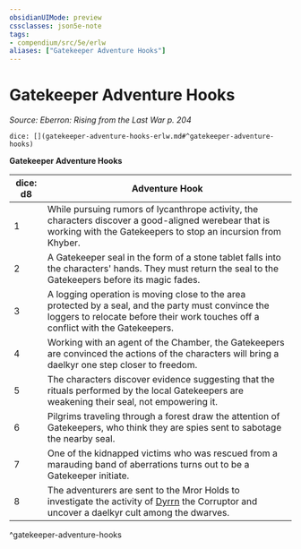 ```yaml
---
obsidianUIMode: preview
cssclasses: json5e-note
tags:
- compendium/src/5e/erlw
aliases: ["Gatekeeper Adventure Hooks"]
---
```

# Gatekeeper Adventure Hooks
*Source: Eberron: Rising from the Last War p. 204* 

`dice: [](gatekeeper-adventure-hooks-erlw.md#^gatekeeper-adventure-hooks)`

**Gatekeeper Adventure Hooks**

| dice: d8 | Adventure Hook |
|----------|----------------|
| 1 | While pursuing rumors of lycanthrope activity, the characters discover a good-aligned werebear that is working with the Gatekeepers to stop an incursion from Khyber. |
| 2 | A Gatekeeper seal in the form of a stone tablet falls into the characters' hands. They must return the seal to the Gatekeepers before its magic fades. |
| 3 | A logging operation is moving close to the area protected by a seal, and the party must convince the loggers to relocate before their work touches off a conflict with the Gatekeepers. |
| 4 | Working with an agent of the Chamber, the Gatekeepers are convinced the actions of the characters will bring a daelkyr one step closer to freedom. |
| 5 | The characters discover evidence suggesting that the rituals performed by the local Gatekeepers are weakening their seal, not empowering it. |
| 6 | Pilgrims traveling through a forest draw the attention of Gatekeepers, who think they are spies sent to sabotage the nearby seal. |
| 7 | One of the kidnapped victims who was rescued from a marauding band of aberrations turns out to be a Gatekeeper initiate. |
| 8 | The adventurers are sent to the Mror Holds to investigate the activity of [Dyrrn](compendium/bestiary/npc/dyrrn-erlw.md) the Corruptor and uncover a daelkyr cult among the dwarves. |
^gatekeeper-adventure-hooks